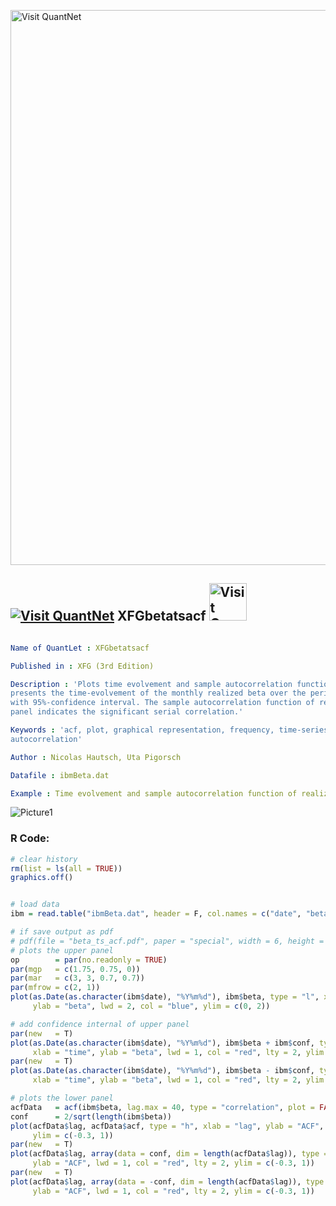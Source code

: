 
[<img src="https://github.com/QuantLet/Styleguide-and-FAQ/blob/master/pictures/banner.png" width="888" alt="Visit QuantNet">](http://quantlet.de/)

## [<img src="https://github.com/QuantLet/Styleguide-and-FAQ/blob/master/pictures/qloqo.png" alt="Visit QuantNet">](http://quantlet.de/) **XFGbetatsacf** [<img src="https://github.com/QuantLet/Styleguide-and-FAQ/blob/master/pictures/QN2.png" width="60" alt="Visit QuantNet 2.0">](http://quantlet.de/)

```yaml

Name of QuantLet : XFGbetatsacf

Published in : XFG (3rd Edition)

Description : 'Plots time evolvement and sample autocorrelation function for IBM. The upper panel
presents the time-evolvement of the monthly realized beta over the period raging from 2001 to 2006
with 95%-confidence interval. The sample autocorrelation function of realized betas in the lower
panel indicates the significant serial correlation.'

Keywords : 'acf, plot, graphical representation, frequency, time-series, confidence-interval,
autocorrelation'

Author : Nicolas Hautsch, Uta Pigorsch

Datafile : ibmBeta.dat

Example : Time evolvement and sample autocorrelation function of realized volatility for IBM.

```

![Picture1](XFGbetatsacf.png)


### R Code:
```r
# clear history
rm(list = ls(all = TRUE))
graphics.off()


# load data
ibm = read.table("ibmBeta.dat", header = F, col.names = c("date", "beta", "conf"))

# if save output as pdf
# pdf(file = "beta_ts_acf.pdf", paper = "special", width = 6, height = 6)
# plots the upper panel
op        = par(no.readonly = TRUE)
par(mgp   = c(1.75, 0.75, 0))
par(mar   = c(3, 3, 0.7, 0.7))
par(mfrow = c(2, 1))
plot(as.Date(as.character(ibm$date), "%Y%m%d"), ibm$beta, type = "l", xlab = "time", 
     ylab = "beta", lwd = 2, col = "blue", ylim = c(0, 2))

# add confidence internal of upper panel
par(new   = T)
plot(as.Date(as.character(ibm$date), "%Y%m%d"), ibm$beta + ibm$conf, type = "l", 
     xlab = "time", ylab = "beta", lwd = 1, col = "red", lty = 2, ylim = c(0, 2))
par(new   = T)
plot(as.Date(as.character(ibm$date), "%Y%m%d"), ibm$beta - ibm$conf, type = "l", 
     xlab = "time", ylab = "beta", lwd = 1, col = "red", lty = 2, ylim = c(0, 2))

# plots the lower panel
acfData   = acf(ibm$beta, lag.max = 40, type = "correlation", plot = FALSE)
conf      = 2/sqrt(length(ibm$beta))
plot(acfData$lag, acfData$acf, type = "h", xlab = "lag", ylab = "ACF", lwd = 2, col = "blue", 
     ylim = c(-0.3, 1))
par(new   = T)
plot(acfData$lag, array(data = conf, dim = length(acfData$lag)), type = "l", xlab = "lag", 
     ylab = "ACF", lwd = 1, col = "red", lty = 2, ylim = c(-0.3, 1))
par(new   = T)
plot(acfData$lag, array(data = -conf, dim = length(acfData$lag)), type = "l", xlab = "lag", 
     ylab = "ACF", lwd = 1, col = "red", lty = 2, ylim = c(-0.3, 1))

```
